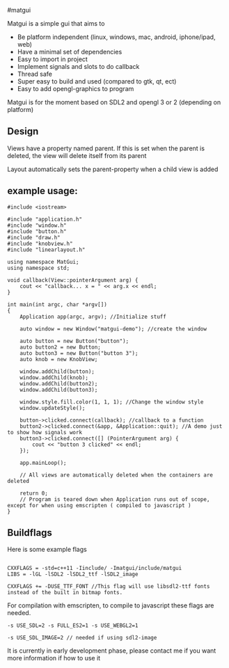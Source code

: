 #matgui

Matgui is a simple gui that aims to
* Be platform independent (linux, windows, mac, android, iphone/ipad, web)
* Have a minimal set of dependencies
* Easy to import in project
* Implement signals and slots to do callback
* Thread safe
* Super easy to build and used (compared to gtk, qt, ect)
* Easy to add opengl-graphics to program

Matgui is for the moment based on SDL2 and opengl 3 or 2 (depending on platform)

Design
-------
Views have a property named parent. If this is set when the parent is deleted, the view will delete itself from its parent

Layout automatically sets the parent-property when a child view is added


example usage:
--------


```
#include <iostream>

#include "application.h"
#include "window.h"
#include "button.h"
#include "draw.h"
#include "knobview.h"
#include "linearlayout.h"

using namespace MatGui;
using namespace std;

void callback(View::pointerArgument arg) {
	cout << "callback... x = " << arg.x << endl;
}

int main(int argc, char *argv[])
{
	Application app(argc, argv); //Initialize stuff

	auto window = new Window("matgui-demo"); //create the window

	auto button = new Button("button");
	auto button2 = new Button;
	auto button3 = new Button("button 3");
	auto knob = new KnobView;

	window.addChild(button);
	window.addChild(knob);
	window.addChild(button2);
	window.addChild(button3);
	
	window.style.fill.color(1, 1, 1); //Change the window style
	window.updateStyle();

	button->clicked.connect(callback); //callback to a function
	button2->clicked.connect(&app, &Application::quit); //A demo just to show how signals work
	button3->clicked.connect([] (PointerArgument arg) {
		cout << "button 3 clicked" << endl;
	});

	app.mainLoop();
	
	// All views are automatically deleted when the containers are deleted

    return 0;
    // Program is teared down when Application runs out of scope, except for when using emscripten ( compiled to javascript )
}
```

Buildflags
--------

Here is some example flags

```

CXXFLAGS = -std=c++11 -Iinclude/ -Imatgui/include/matgui
LIBS = -lGL -lSDL2 -lSDL2_ttf -lSDL2_image

CXXFLAGS += -DUSE_TTF_FONT //This flag will use libsdl2-ttf fonts instead of the built in bitmap fonts.
```


For compilation with emscripten, to compile to javascript these flags are needed.

```
-s USE_SDL=2 -s FULL_ES2=1 -s USE_WEBGL2=1

-s USE_SDL_IMAGE=2 // needed if using sdl2-image

```

It is currently in early development phase, please contact me if you want more information if how to use it
